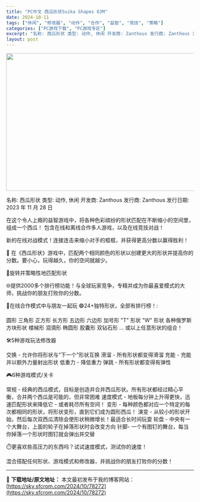 ```yaml
---
title: "PC中文 西瓜形状Suika Shapes 63M"
date: 2024-10-11
tags: ["休闲", "修改器", "动作", "合作", "益智", "竞技", "策略"]
categories: ["PC游戏下载", "PC游戏专区"]
excerpt: "名称: 西瓜形状 类型: 动作, 休闲 开发商: Zanthous 发行商: Zanthous 发行日期: 2023 年 11 月 28 日 在这个令人上瘾的益智游戏中，将各种色彩缤纷的形状匹配在不断缩小的空间里，组成一个西瓜！ 包含在线和离线合作多人游戏，以及在线竞技对战！ 新的在线对战模式！连接&hellip;"
layout: post
---
```


<img class="aligncenter size-full wp-image-78273" src="https://sky.sfcrom.com/wp-content/uploads/2024/10/2024101101230488.webp" alt="" width="660" height="370" />

名称: 西瓜形状
类型: 动作, 休闲
开发商: Zanthous
发行商: Zanthous
发行日期: 2023 年 11 月 28 日

在这个令人上瘾的益智游戏中，将各种色彩缤纷的形状匹配在不断缩小的空间里，组成一个西瓜！ 包含在线和离线合作多人游戏，以及在线竞技对战！

新的在线对战模式！连接连击来缩小对手的框框，并获得更高分数以赢得胜利！

🍉 在《西瓜形状》游戏中，匹配两个相同颜色的形状以创建更大的形状并提高你的分数。要小心，玩得越久，你的空间就越少。

🔄️旋转并策略性地匹配形状

🌐提供2000多个排行榜功能！与全球玩家竞争，专精并成为你最喜爱模式的大师，挑战你的朋友打败你的分数。

🤝在线合作模式中与朋友一起玩
🟢24+独特形状，全部有排行榜！:

圆形
三角形
正方形
长方形
五边形
六边形
加号形
"T" 形状
"W" 形状
各种俄罗斯方块形状
楼梯形
泪滴形
椭圆形
胶囊形
双钻石形
... 或以上任意形状的组合！

🛠️5种游戏玩法修改器

交换 - 允许你将形状与“下一个”形状互换
滑溜 - 所有形状都变得滑溜
充能 - 充能并以额外力量射出形状
低重力 - 降低重力
弹跳 - 所有形状都变得有弹性

🎮6种游戏模式/关卡

常规 - 经典的西瓜模式，目标是创造并合并西瓜形状。所有形状都经过精心平衡，合并两个西瓜是可能的，但非常困难
速度模式 - 地板每分钟上升得更快，迅速匹配形状来降低它 - 或者耗尽所有空间！
变形 - 每种颜色都对应一个特定的每次都相同的形状，将形状变形，直到它们成为圆形西瓜！
演变 - 从较小的形状开始，然后每次双西瓜清除会使形状稍微增长！最适合长时间玩耍
轮盘 - 中央有一个大舞台，上面的轮子在掉落形状时会改变方向
针脚- 一个有图钉的舞台，每当你掉落一个形状时图钉就会弹出并交替

⏱️更喜欢些高压力的东西吗？试试速度模式，测试你的速度！

混合搭配任何形状、游戏模式和修改器，并挑战你的朋友打败你的分数！

---
📖 **下载地址/原文地址：** 本文最初发布于我的博客网站：[https://sky.sfcrom.com/2024/10/78272](https://sky.sfcrom.com/2024/10/78272)

